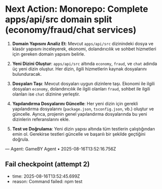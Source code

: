 # Next Action: Monorepo: Complete apps/api/src domain split (economy/fraud/chat services)

1. **Domain Yapısını Analiz Et**: Mevcut `apps/api/src` dizinindeki dosya ve klasör yapısını inceleyerek, ekonomi, dolandırıcılık ve sohbet hizmetleri için gereken domain yapısını belirle.

2. **Yeni Dizini Oluştur**: `apps/api/src` altında `economy`, `fraud`, ve `chat` adında üç yeni dizin oluştur. Her dizin, ilgili hizmetlerin kaynak dosyalarını bulunduracak.

3. **Dosyaları Taşı**: Mevcut dosyaları uygun dizinlere taşı. Ekonomi ile ilgili dosyaları `economy`, dolandırıcılık ile ilgili olanları `fraud`, sohbet ile ilgili olanları ise `chat` dizinine yerleştir.

4. **Yapılandırma Dosyalarını Güncelle**: Her yeni dizin için gerekli yapılandırma dosyalarını (`package.json`, `tsconfig.json`, vb.) oluştur ve güncelle. Ayrıca, projenin genel yapılandırma dosyalarında bu yeni dizinlerin referanslarını ekle.

5. **Test ve Doğrulama**: Yeni dizin yapısı altında tüm testlerin çalıştığından emin ol. Gerekirse testleri güncelle ve başarılı bir şekilde geçtiğini doğrula.

— Agent: GameBY Agent • 2025-08-16T13:52:16.756Z


## Fail checkpoint (attempt 2)
- time: 2025-08-16T13:52:45.699Z
- reason: Command failed: npm test
